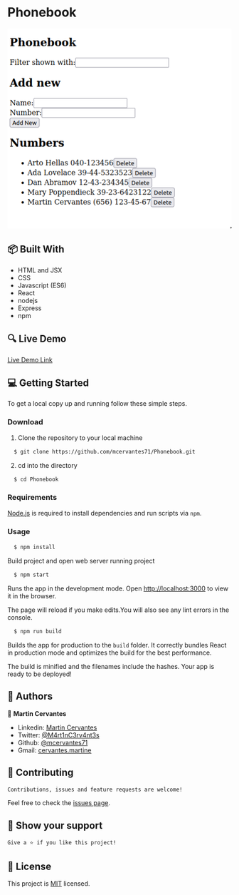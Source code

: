 # Phonebook

![screenshot](./Screenshot.png)

## :package: Built With

- HTML and JSX
- CSS
- Javascript (ES6)
- React
- nodejs
- Express
- npm

## :mag: Live Demo

[Live Demo Link](https://phonebook-project.herokuapp.com/)

## :computer: Getting Started

To get a local copy up and running follow these simple steps.


### Download

1) Clone the repository to your local machine

```sh
  $ git clone https://github.com/mcervantes71/Phonebook.git
```

2) cd into the directory

```sh
  $ cd Phonebook
```

### Requirements

[Node.js](https://nodejs.org) is required to install dependencies and run scripts via `npm`.

### Usage

```sh
  $ npm install
```

Build project and open web server running project

```sh
  $ npm start
```

Runs the app in the development mode. Open [http://localhost:3000](http://localhost:3000) to view it in the browser.

The page will reload if you make edits.You will also see any lint errors in the console.

```sh
  $ npm run build
```

Builds the app for production to the `build` folder. It correctly bundles React in production mode and optimizes the build for the best performance.

The build is minified and the filenames include the hashes. Your app is ready to be deployed!

## :busts_in_silhouette: Authors

👤 **Martin Cervantes**

- Linkedin: [Martin Cervantes](https://www.linkedin.com/in/cervantesmartin/)
- Twitter: [@M4rt1nC3rv4nt3s](https://twitter.com/M4rt1nC3rv4nt3s)
- Github: [@mcervantes71](https://github.com/mcervantes71)
- Gmail: [cervantes.martine](mailto:cervantes.martine@gmail.com)

## 🤝 Contributing

    Contributions, issues and feature requests are welcome!

Feel free to check the [issues page](../../issues).

## :star2: Show your support

    Give a ⭐️ if you like this project!

## 📝 License

This project is [MIT](lic.url) licensed.

